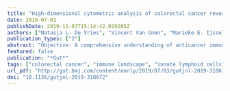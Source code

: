 ```yaml
---
title: "High-dimensional cytometric analysis of colorectal cancer reveals novel mediators of antitumour immunity"
date: 2019-07-01
publishDate: 2019-11-03T15:14:42.019205Z
authors: ["Natasja L. De Vries", "Vincent Van Unen", "Marieke E. Ijsselsteijn", "Tamim Abdelaal", "Ruud Van Der Breggen", "Arantza Farina Sarasqueta", "Ahmed Mahfouz", "Koen C.M.J. Peeters", "Thomas Höllt", "Boudewijn P.F. Lelieveldt", "Frits Koning", "Noel F.C.C. De Miranda"]
publication_types: ["2"]
abstract: "Objective: A comprehensive understanding of anticancer immune responses is paramount for the optimal application and development of cancer immunotherapies. We unravelled local and systemic immune profiles in patients with colorectal cancer (CRC) by high-dimensional analysis to provide an unbiased characterisation of the immune contexture of CRC. Design: Thirty-six immune cell markers were simultaneously assessed at the single-cell level by mass cytometry in 35 CRC tissues, 26 tumour-associated lymph nodes, 17 colorectal healthy mucosa and 19 peripheral blood samples from 31 patients with CRC. Additionally, functional, transcriptional and spatial analyses of tumour-infiltrating lymphocytes were performed by flow cytometry, single-cell RNA-sequencing and multispectral immunofluorescence. Results: We discovered that a previously unappreciated innate lymphocyte population (Lin-CD7+CD127-CD56+CD45RO+) was enriched in CRC tissues and displayed cytotoxic activity. This subset demonstrated a tissue-resident (CD103+CD69+) phenotype and was most abundant in immunogenic mismatch repair (MMR)-deficient CRCs. Their presence in tumours was correlated with the infiltration of tumour-resident cytotoxic, helper and $γ$$δ$T cells with highly similar activated (HLA-DR+CD38+PD-1+) phenotypes. Remarkably, activated $γ$$δ$T cells were almost exclusively found in MMR-deficient cancers. Non-activated counterparts of tumour-resident cytotoxic and $γ$$δ$T cells were present in CRC and healthy mucosa tissues, but not in lymph nodes, with the exception of tumour-positive lymph nodes. Conclusion: This work provides a blueprint for the understanding of the heterogeneous and intricate immune landscape of CRC, including the identification of previously unappreciated immune cell subsets. The concomitant presence of tumour-resident innate and adaptive immune cell populations suggests a multitargeted exploitation of their antitumour properties in a therapeutic setting."
featured: false
publication: "*Gut*"
tags: ["colorectal cancer", "immune landscape", "innate lymphoid cells", "mass cytometry", "single-cell immunophenotyping", "tissue-resident memory T cells"]
url_pdf: "http://gut.bmj.com/content/early/2019/07/03/gutjnl-2019-318672.abstract"
doi: "10.1136/gutjnl-2019-318672"
---
```


